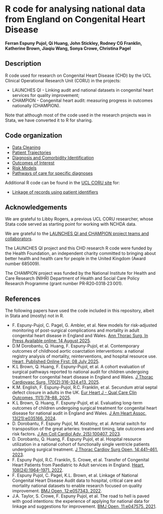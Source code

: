 # R code for analysing national data from England on Congenital Heart Disease 

**Ferran Espuny Pujol, Qi Huang, John Stickley, Rodney CG Franklin, Katherine Brown, Jiaqiu Wang, Sonya Crowe, Christina Pagel**

## Description

R code used for research on Congenital Heart Disease (CHD) by the UCL Clinical Operational Research Unit (CORU) in the projects: 

* LAUNCHES QI - Linking audit and national datasets in congenital heart services for quality improvement;
* CHAMPION - Congenital heart audit: measuring progress in outcomes nationally (CHAMPION).

Note that although most of the code used in the research projects was in Stata, we have converted it to R for sharing.

## Code organization

* [Data Cleaning](<https://github.com/UCL-CORU/CHD-research-code/tree/main/01 Data cleaning>)
* [Patient Trajectories](<https://github.com/UCL-CORU/CHD-research-code/tree/main/02 Patient trajectories>)
* [Diagnosis and Comorbidity Identification](<https://github.com/UCL-CORU/CHD-research-code/tree/main/03 Diagnosis and comorbidity identification>)
* [Outcomes of Interest](<https://github.com/UCL-CORU/CHD-research-code/tree/main/04 Outcomes of interest>)
* [Risk Models](<https://github.com/UCL-CORU/CHD-research-code/tree/main/05 Risk models>)
* [Pathways of care for specific diagnoses](<https://github.com/UCL-CORU/CHD-research-code/tree/main/06 Pathways of care for specific diagnoses>)

Additional R code can be found in the [UCL CORU site](https://github.com/UCL-CORU/) for:
* [Linkage of records using patient identifiers](https://github.com/UCL-CORU/LAUNCHESQI_Linkage)


## Acknowledgements

We are grateful to Libby Rogers, a previous UCL CORU researcher, whose Stata code served as starting point for working with NCHDA data.

We are grateful to the [LAUNCHES QI and CHAMPION project teams and collaborators](https://www.ucl.ac.uk/clinical-operational-research-unit/research-domains/congenital-heart-disease-children-and-adults). 

The LAUNCHES QI project and this CHD research R code were funded by the Health Foundation, an independent charity committed to bringing about better health and health care for people in the United Kingdom (Award number 685009).

The CHAMPION project was funded by the National Institute for Health and Care Research (NIHR) Department of Health and Social Care Policy Research Programme (grant number PR‐R20‐0318‐23 001).

## References
The following papers have used the code included in this repository, albeit in Stata and (mostly) not in R. 

* F. Espuny-Pujol, C. Pagel, G. Ambler, et al. New models for risk-adjusted monitoring of post-surgical complications and mortality in adult congenital heart disease in England and Wales. [Ann Thorac Surg, In Press Available online: 14 August 2025](https://www.sciencedirect.com/science/article/pii/S0003497525007519). 
* D.M Dorobantu, Q. Huang, F. Espuny-Pujol, et al. Contemporary outcomes of childhood aortic coarctation interventions: a national registry analysis of mortality, reinterventions, and hospital resource use. [Heart, Published Online First: 08 July 2025](https://doi.org/10.1136/heartjnl-2024-325346).
* K.L Brown, Q. Huang, F. Espuny-Pujol, et al. A cohort evaluation of surgical pathways reported to national audit for children undergoing treatment for congenital heart disease in England and Wales. [J Thorac Cardiovasc Surg, 170(2):316-324.e13. 2025](https://doi.org/10.1016/j.jtcvs.2025.02.029).
* K.M. English, F. Espuny-Pujol, R.C. Franklin, et al. Secundum atrial septal defect closure in adults in the UK. [Eur Heart J - Qual Care Clin Outcomes, 11(1):78–88. 2025](https://doi.org/10.1093/ehjqcco/qcae019).
* K.L Brown, Q. Huang, F. Espuny-Pujol, et al. Evaluating long-term outcomes of children undergoing surgical treatment for congenital heart disease for national audit in England and Wales. [J Am Heart Assoc, 13(21):e035166. 2024](https://www.ahajournals.org/doi/10.1161/JAHA.124.035166).
* D. Dorobantu, F. Espuny Pujol, M. Kostolny, et al. Arterial switch for transposition of the great arteries: treatment timing, late outcomes and risk factors. [J Am Coll Cardiol Adv, 2(5):100407. 2023](https://doi.org/10.1016/j.jacadv.2023.100407).
* D. Dorobantu, Q. Huang, F. Espuny Pujol, et al. Hospital resource utilization in a national cohort of functionally single ventricle patients undergoing surgical treatment. [J Thorac Cardiov Surg Open, 14:441–461. 2023](https://doi.org/10.1016/j.xjon.2023.03.014).
* F. Espuny Pujol, R.C. Franklin, S. Crowe, et al. Transfer of Congenital Heart Patients from Paediatric to Adult services in England. [Heart, 108(24):1964–1971. 2022](https://doi.org/10.1136/heartjnl-2022-321085).
* F. Espuny Pujol, C. Pagel, K.L. Brown, et al. Linkage of National Congenital Heart Disease Audit data to hospital, critical care and mortality national datasets to enable research focused on quality improvement. [BMJ Open, 12:e057343. 2022](https://doi.org/10.1136/bmjopen-2021-057343).
* J.A. Taylor, S. Crowe, F. Espuny Pujol, et al. The road to hell is paved with good intentions: the experience of applying for national data for linkage and suggestions for improvement. [BMJ Open, 11:e047575. 2021](https://doi.org/10.1136/bmjopen-2020-047575).


